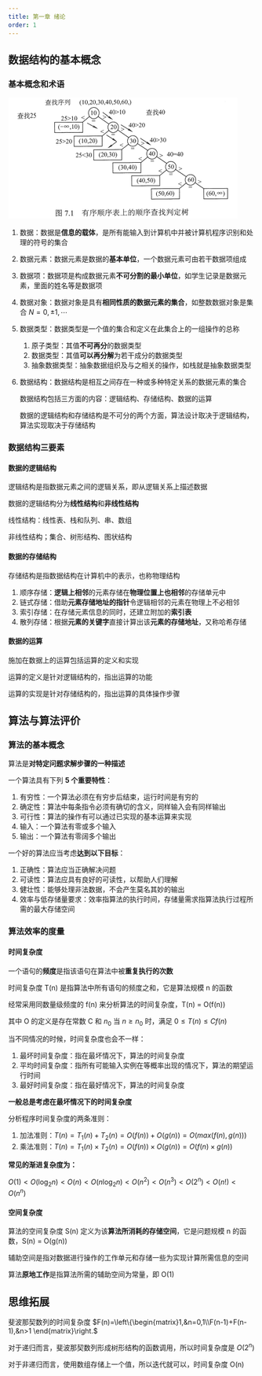 ```yaml
---
title: 第一章 绪论
order: 1
---
```

## 数据结构的基本概念

### 基本概念和术语
![image-20210925135211271](/408noteImg/images/image-20210925135211271.png)

1. 数据：数据是**信息的载体**，是所有能输入到计算机中并被计算机程序识别和处理的符号的集合

2. 数据元素：数据元素是数据的**基本单位**，一个数据元素可由若干数据项组成

3. 数据项：数据项是构成数据元素**不可分割的最小单位**，如学生记录是数据元素，里面的姓名等是数据项

4. 数据对象：数据对象是具有**相同性质的数据元素的集合**，如整数数据对象是集合 $N = {0,\pm1,\cdots}$

5. 数据类型：数据类型是一个值的集合和定义在此集合上的一组操作的总称

   1. 原子类型：其值**不可再分**的数据类型
   2. 数据类型：其值**可以再分解**为若干成分的数据类型
   3. 抽象数据类型：抽象数据组织及与之相关的操作，如栈就是抽象数据类型

6. 数据结构：数据结构是相互之间存在一种或多种特定关系的数据元素的集合

   数据结构包括三方面的内容：逻辑结构、存储结构、数据的运算

   数据的逻辑结构和存储结构是不可分的两个方面，算法设计取决于逻辑结构，算法实现取决于存储结构

### 数据结构三要素

#### 数据的逻辑结构

逻辑结构是指数据元素之间的逻辑关系，即从逻辑关系上描述数据

数据的逻辑结构分为**线性结构**和**非线性结构**

线性结构：线性表、栈和队列、串、数组

非线性结构；集合、树形结构、图状结构

#### 数据的存储结构

存储结构是指数据结构在计算机中的表示，也称物理结构

1. 顺序存储：**逻辑上相邻**的元素存储在**物理位置上也相邻**的存储单元中
2. 链式存储：借助**元素存储地址的指针**令逻辑相邻的元素在物理上不必相邻
3. 索引存储：在存储元素信息的同时，还建立附加的**索引表**
4. 散列存储：根据**元素的关键字**直接计算出该**元素的存储地址**，又称哈希存储

#### 数据的运算

施加在数据上的运算包括运算的定义和实现

运算的定义是针对逻辑结构的，指出运算的功能

运算的实现是针对存储结构的，指出运算的具体操作步骤

## 算法与算法评价

### 算法的基本概念

算法是**对特定问题求解步骤的一种描述**

一个算法具有下列 **5 个重要特性**：

1. 有穷性：一个算法必须在有穷步后结束，运行时间是有穷的
2. 确定性：算法中每条指令必须有确切的含义，同样输入会有同样输出
3. 可行性：算法的操作有可以通过已实现的基本运算来实现
4. 输入：一个算法有零或多个输入
5. 输出：一个算法有零阔多个输出

一个好的算法应当考虑**达到以下目标**：

1. 正确性：算法应当正确解决问题
2. 可读性：算法应具有良好的可读性，以帮助人们理解
3. 健壮性：能够处理非法数据，不会产生莫名其妙的输出
4. 效率与低存储量要求：效率指算法的执行时间，存储量需求指算法执行过程所需的最大存储空间

### 算法效率的度量

#### 时间复杂度

一个语句的**频度**是指该语句在算法中被**重复执行的次数**

时间复杂度 T(n) 是指算法中所有语句的频度之和，它是算法规模 n 的函数

经常采用同数量级频度的 f(n) 来分析算法的时间复杂度，T(n) = O(f(n))

其中 O 的定义是存在常数 C 和 $n_0$ 当 $n\geq n_0$ 时，满足 $0\leq T(n) \leq Cf(n)$

当不同情况的时候，时间复杂度也会不一样：

1. 最坏时间复杂度：指在最坏情况下，算法的时间复杂度
2. 平均时间复杂度：指所有可能输入实例在等概率出现的情况下，算法的期望运行时间
3. 最好时间复杂度：指在最好情况下，算法的时间复杂度

**一般总是考虑在最坏情况下的时间复杂度**

分析程序时间复杂度的两条准则：

1. 加法准则：$T(n)=T_1(n)+T_2(n)=O(f(n))+O(g(n))=O(max(f(n),g(n)))$
2. 乘法准则：$T(n)=T_1(n)\times T_2(n)=O(f(n))\times O(g(n))=O(f(n)\times g(n))$

**常见的渐进复杂度为：**

$O(1)<O(\log_2n)<O(n)<O(n\log_2n)<O(n^2)<O(n^3)<O(2^n)<O(n!)<O(n^n)$

#### 空间复杂度

算法的空间复杂度 S(n) 定义为该**算法所消耗的存储空间**，它是问题规模 n 的函数，S(n) = O(g(n))

辅助空间是指对数据进行操作的工作单元和存储一些为实现计算所需信息的空间

算法**原地工作**是指算法所需的辅助空间为常量，即 O(1)

## 思维拓展

斐波那契数列的时间复杂度 $F(n)=\left\{\begin{matrix}1,&n=0,1\\F(n-1)+F(n-1),&n>1 \end{matrix}\right.$

对于递归而言，斐波那契数列形成树形结构的函数调用，所以时间复杂度是 $O(2^n)$

对于非递归而言，使用数组存储上一个值，所以迭代就可以，时间复杂度 O(n)

